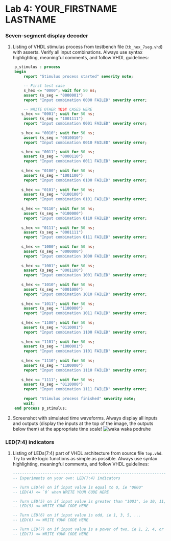 # Lab 4: YOUR_FIRSTNAME LASTNAME

### Seven-segment display decoder

1. Listing of VHDL stimulus process from testbench file (`tb_hex_7seg.vhd`) with asserts. Verify all input combinations. Always use syntax highlighting, meaningful comments, and follow VHDL guidelines:

```vhdl
    p_stimulus : process
    begin
        report "Stimulus process started" severity note;

        -- First test case
        s_hex <= "0000"; wait for 50 ns;
        assert (s_seg = "0000001")
        report "Input combination 0000 FAILED" severity error;

        -- WRITE OTHER TEST CASES HERE
       s_hex <= "0001"; wait for 50 ns;
        assert (s_seg = "1001111")
        report "Input combination 0001 FAILED" severity error;
        
       s_hex <= "0010"; wait for 50 ns;
        assert (s_seg = "0010010")
        report "Input combination 0010 FAILED" severity error;

       s_hex <= "0011"; wait for 50 ns;
        assert (s_seg = "0000110")
        report "Input combination 0011 FAILED" severity error;
        
       s_hex <= "0100"; wait for 50 ns;
        assert (s_seg = "1001100")
        report "Input combination 0100 FAILED" severity error;
        
       s_hex <= "0101"; wait for 50 ns;
        assert (s_seg = "0100100")
        report "Input combination 0101 FAILED" severity error;
 
       s_hex <= "0110"; wait for 50 ns;
        assert (s_seg = "0100000")
        report "Input combination 0110 FAILED" severity error;
        
       s_hex <= "0111"; wait for 50 ns;
        assert (s_seg = "0001111")
        report "Input combination 0111 FAILED" severity error;
        
       s_hex <= "1000"; wait for 50 ns;
        assert (s_seg = "0000000")
        report "Input combination 1000 FAILED" severity error;
        
       s_hex <= "1001"; wait for 50 ns;
        assert (s_seg = "0001100")
        report "Input combination 1001 FAILED" severity error;
        
       s_hex <= "1010"; wait for 50 ns;
        assert (s_seg = "0001000")
        report "Input combination 1010 FAILED" severity error;
       
       s_hex <= "1011"; wait for 50 ns;
        assert (s_seg = "1100000")
        report "Input combination 1011 FAILED" severity error;
        
       s_hex <= "1100"; wait for 50 ns;
        assert (s_seg = "0110001")
        report "Input combination 1100 FAILED" severity error;
        
       s_hex <= "1101"; wait for 50 ns;
        assert (s_seg = "1000001")
        report "Input combination 1101 FAILED" severity error;
        
       s_hex <= "1110"; wait for 50 ns;
        assert (s_seg = "1100000")
        report "Input combination 1110 FAILED" severity error;
        
       s_hex <= "1111"; wait for 50 ns;
        assert (s_seg = "0110000")
        report "Input combination 1111 FAILED" severity error;
        
        report "Stimulus process finished" severity note;
        wait;
    end process p_stimulus;
```

2. Screenshot with simulated time waveforms. Always display all inputs and outputs (display the inputs at the top of the image, the outputs below them) at the appropriate time scale!
![waka waka podruhe](https://user-images.githubusercontent.com/99683944/157250239-ec5b87f0-faeb-468f-a41b-e8a77c83e039.png)

  

### LED(7:4) indicators

1. Listing of LEDs(7:4) part of VHDL architecture from source file `top.vhd`. Try to write logic functions as simple as possible. Always use syntax highlighting, meaningful comments, and follow VHDL guidelines:

   ```vhdl
   --------------------------------------------------------------------
   -- Experiments on your own: LED(7:4) indicators

   -- Turn LED(4) on if input value is equal to 0, ie "0000"
   -- LED(4) <= `0` when WRITE YOUR CODE HERE

   -- Turn LED(5) on if input value is greater than "1001", ie 10, 11, 12, ...
   -- LED(5) <= WRITE YOUR CODE HERE

   -- Turn LED(6) on if input value is odd, ie 1, 3, 5, ...
   -- LED(6) <= WRITE YOUR CODE HERE

   -- Turn LED(7) on if input value is a power of two, ie 1, 2, 4, or 8
   -- LED(7) <= WRITE YOUR CODE HERE
   ```
